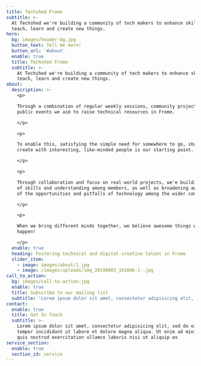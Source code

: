 ```yaml
---
title: Techshed Frome
subtitle: >-
  At Techshed we're building a community of tech makers to enhance skills,
  teach, learn and create new things.
hero:
  bg: images/header-bg.jpg
  button_text: Tell me more!
  button_url: '#about'
  enable: true
  title: Techshed Frome
  subtitle: >-
    At Techshed we're building a community of tech makers to enhance skills,
    teach, learn and create new things.
about:
  description: >-
    <p>

    Through a combination of regular weekly sessions, community projects and
    public events we aim to raise technical resources in Frome.

    </p>

    <p>

    To enable this, satisfying the simple need for somewhere to go, share and
    create with interesting, like-minded people is our starting point. 

    </p>

    <p> 

    Through collaboration and focus on real-world projects, we'e building depth
    of skills and understanding among members, as well as broadening awareness
    of the opportunities and pitfalls of technology among the wider community.

    </p>

    <p>

    When we bring different minds together, we believe awesome things will
    happen!

    </p>
  enable: true
  heading: Fostering technical and digital creative talent in Frome
  slider_item:
    - image: images/about/1.jpg
    - image: /images/uploads/img_20190803_161046-1-.jpg
call_to_action:
  bg: images/call-to-action.jpg
  enable: true
  title: Subscribe to our mailing list
  subtitle: 'Lorem ipsum dolor sit amet, consectetur adipisicing elit, sed do eiusmod'
contact:
  enable: true
  title: Get In Touch
  subtitle: >-
    Lorem ipsum dolor sit amet, consectetur adipisicing elit, sed do eiusmod
    tempor incididunt ut labore et dolore magna aliqua. Ut enim ad minim veniam,
    quis nostrud exercitation ullamco laboris nisi ut aliquip ex
service_section:
  enable: true
  section_id: service
---
```


